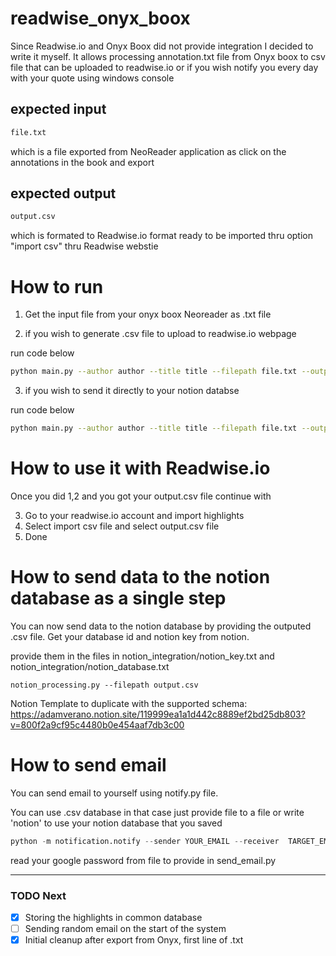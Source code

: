 # readwise_onyx_boox
Since Readwise.io and Onyx Boox did not provide integration I decided to write it myself. It allows processing annotation.txt file from Onyx boox to csv file that can be uploaded to readwise.io or if you wish notify you every day with your quote using windows console

## expected input
```bash
file.txt
```
which is a file exported from NeoReader application as click on the annotations in the book and export

## expected output
```bash
output.csv
```
which is formated to Readwise.io format ready to be imported thru option "import csv" thru Readwise webstie

# How to run
1. Get the input file from your onyx boox Neoreader as .txt file

2. if you wish to generate .csv file to upload to readwise.io webpage

run code below

```bash
python main.py --author author --title title --filepath file.txt --output_path output.csv
```

3. if you wish to send it directly to your notion databse

run code below

```bash
python main.py --author author --title title --filepath file.txt --output_path output.csv --pipeline
```

# How to use it with Readwise.io
Once you did 1,2 and you got your output.csv file continue with

3. Go to your readwise.io account and import highlights
4. Select import csv file and select output.csv file
5. Done

# How to send data to the notion database as a single step
You can now send data to the notion database by providing the outputed .csv file. Get your database id and notion key from notion.

provide them in the files in notion_integration/notion_key.txt and notion_integration/notion_database.txt

```
notion_processing.py --filepath output.csv
```

Notion Template to duplicate with the supported schema: https://adamverano.notion.site/119999ea1a1d442c8889ef2bd25db803?v=800f2a9cf95c4480b0e454aaf7db3c00

# How to send email
You can send email to yourself using notify.py file.

You can use .csv database in that case just provide file to a file or write 'notion' to use your notion database that you saved

```python
python -m notification.notify --sender YOUR_EMAIL --receiver  TARGET_EMAIL --database_path notion
```

read your google password from file to provide in send_email.py

--------------------------------------------
### TODO Next
- [x] Storing the highlights in common database
- [ ] Sending random email on the start of the system
- [x] Initial cleanup after export from Onyx, first line of .txt
